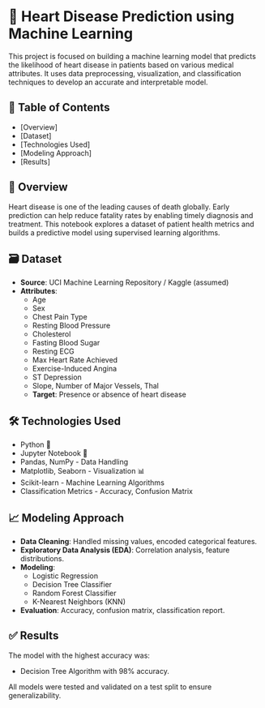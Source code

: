 # 💓 Heart Disease Prediction using Machine Learning

This project is focused on building a machine learning model that predicts the likelihood of heart disease in patients based on various medical attributes. It uses data preprocessing, visualization, and classification techniques to develop an accurate and interpretable model.

## 📌 Table of Contents

- [Overview]
- [Dataset]
- [Technologies Used]
- [Modeling Approach]
- [Results]

## 🧠 Overview

Heart disease is one of the leading causes of death globally. Early prediction can help reduce fatality rates by enabling timely diagnosis and treatment. This notebook explores a dataset of patient health metrics and builds a predictive model using supervised learning algorithms.

## 🗃️ Dataset

- **Source**: UCI Machine Learning Repository / Kaggle (assumed)
- **Attributes**:
  - Age
  - Sex
  - Chest Pain Type
  - Resting Blood Pressure
  - Cholesterol
  - Fasting Blood Sugar
  - Resting ECG
  - Max Heart Rate Achieved
  - Exercise-Induced Angina
  - ST Depression
  - Slope, Number of Major Vessels, Thal
  - **Target**: Presence or absence of heart disease

## 🛠️ Technologies Used

- Python 🐍
- Jupyter Notebook 📓
- Pandas, NumPy - Data Handling
- Matplotlib, Seaborn - Visualization 📊
- Scikit-learn - Machine Learning Algorithms
- Classification Metrics - Accuracy, Confusion Matrix

## 📈 Modeling Approach

- **Data Cleaning**: Handled missing values, encoded categorical features.
- **Exploratory Data Analysis (EDA)**: Correlation analysis, feature distributions.
- **Modeling**:
  - Logistic Regression
  - Decision Tree Classifier
  - Random Forest Classifier
  - K-Nearest Neighbors (KNN)
- **Evaluation**: Accuracy, confusion matrix, classification report.

## ✅ Results

The model with the highest accuracy was:
- Decision Tree Algorithm with 98% accuracy.

All models were tested and validated on a test split to ensure generalizability.
